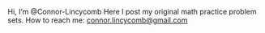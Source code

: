 Hi, I’m @Connor-Lincycomb
Here I post my original math practice problem sets.
How to reach me: connor.lincycomb@gmail.com

<!---
Connor-Lincycomb/Connor-Lincycomb is a ✨ special ✨ repository because its `README.md` (this file) appears on your GitHub profile.
You can click the Preview link to take a look at your changes.
--->
